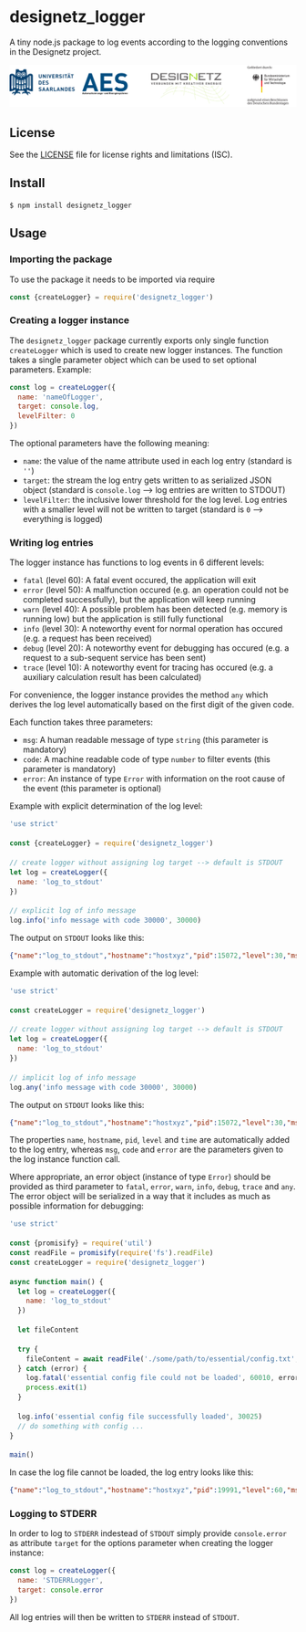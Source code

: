# designetz_logger
A tiny node.js package to log events according to the logging conventions in the Designetz project.

![Set of logos](./docs/logos_uds_aes_designetz_bmwi.png)

## License
See the [LICENSE](./LICENSE) file for license rights and limitations (ISC).

## Install
```
$ npm install designetz_logger
```

## Usage
### Importing the package
To use the package it needs to be imported via require

```javascript
const {createLogger} = require('designetz_logger')
```

### Creating a logger instance
The `designetz_logger` package currently exports only single function `createLogger` which is used to create new logger instances. The function takes a single parameter object which can be used to set optional parameters.
Example:
```javascript
const log = createLogger({
  name: 'nameOfLogger',
  target: console.log,
  levelFilter: 0
})
```

The optional parameters have the following meaning:
* `name`: the value of the name attribute used in each log entry (standard is `''`)
* `target`: the stream the log entry gets written to as serialized JSON object (standard is `console.log` --> log entries are written to STDOUT)
* `levelFilter`: the inclusive lower threshold for the log level. Log entries with a smaller level will not be written to target (standard is `0` --> everything is logged)

### Writing log entries
The logger instance has functions to log events in 6 different levels:
* `fatal` (level 60): A fatal event occured, the application will exit
* `error` (level 50): A malfunction occured (e.g. an operation could not be completed successfully), but the application will keep running
* `warn` (level 40): A possible problem has been detected (e.g. memory is running low) but the application is still fully functional
* `info` (level 30): A noteworthy event for normal operation has occured (e.g. a request has been received)
* `debug` (level 20): A noteworthy event for debugging has occured (e.g. a request to a sub-sequent service has been sent)
* `trace` (level 10): A noteworthy event for tracing has occured (e.g. a auxiliary calculation result has been calculated)

For convenience, the logger instance provides the method `any` which derives the log level automatically based on the first digit of the given code.

Each function takes three parameters:
* `msg`: A human readable message of type `string` (this parameter is mandatory)
* `code`: A machine readable code of type `number` to filter events (this parameter is mandatory)
* `error`: An instance of type `Error` with information on the root cause of the event (this parameter is optional)

Example with explicit determination of the log level:
```javascript
'use strict'

const {createLogger} = require('designetz_logger')

// create logger without assigning log target --> default is STDOUT
let log = createLogger({
  name: 'log_to_stdout'
})

// explicit log of info message
log.info('info message with code 30000', 30000)
```

The output on `STDOUT` looks like this:
```json
{"name":"log_to_stdout","hostname":"hostxyz","pid":15072,"level":30,"msg":"info message with code 30000","code":30000,"time":"2018-07-21T14:00:31.783Z"}
```

Example with automatic derivation of the log level:
```javascript
'use strict'

const createLogger = require('designetz_logger')

// create logger without assigning log target --> default is STDOUT
let log = createLogger({
  name: 'log_to_stdout'
})

// implicit log of info message
log.any('info message with code 30000', 30000)
```

The output on `STDOUT` looks like this:
```json
{"name":"log_to_stdout","hostname":"hostxyz","pid":15072,"level":30,"msg":"info message with code 30000","code":30000,"time":"2018-07-21T14:00:31.783Z"}
```

The properties `name`, `hostname`, `pid`, `level` and `time` are automatically added to the log entry, whereas `msg`, `code` and `error` are the parameters given to the log instance function call.

Where appropriate, an error object (instance of type `Error`) should be provided as third parameter to `fatal`, `error`, `warn`, `info`, `debug`, `trace` and `any`. The error object will be serialized in a way that it includes as much as possible information for debugging:

```javascript
'use strict'

const {promisify} = require('util')
const readFile = promisify(require('fs').readFile)
const createLogger = require('designetz_logger')

async function main() {
  let log = createLogger({
    name: 'log_to_stdout'
  })

  let fileContent

  try {
    fileContent = await readFile('./some/path/to/essential/config.txt', {encoding: 'utf8'})
  } catch (error) {
    log.fatal('essential config file could not be loaded', 60010, error)
    process.exit(1)
  }
  
  log.info('essential config file successfully loaded', 30025)
  // do something with config ...
}

main()
```

In case the log file cannot be loaded, the log entry looks like this:
```json
{"name":"log_to_stdout","hostname":"hostxyz","pid":19991,"level":60,"msg":"essential config file could not be loaded","code":60010,"err":{"errno":-2,"code":"ENOENT","syscall":"open","path":"./some/path/to/essential/config.txt","name":"Error","message":"ENOENT: no such file or directory, open './some/path/to/essential/config.txt'","stack":"Error: ENOENT: no such file or directory, open './some/path/to/essential/config.txt'"},"time":"2018-07-21T14:29:13.378Z"}
```
### Logging to STDERR
In order to log to `STDERR` indestead of `STDOUT` simply provide `console.error` as attribute `target` for the options parameter when creating the logger instance:

```javascript
const log = createLogger({
  name: 'STDERRLogger',
  target: console.error
})
```

All log entries will then be written to `STDERR` instead of `STDOUT`.